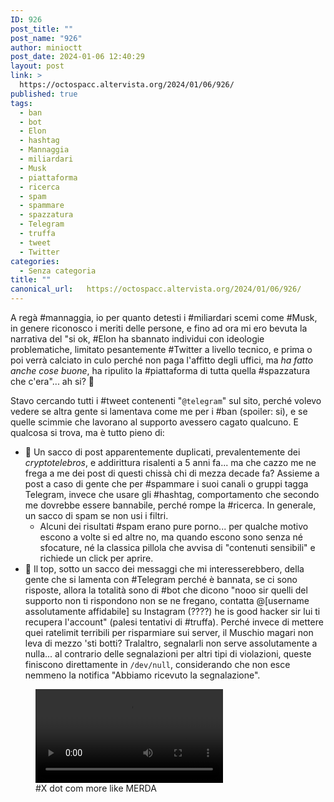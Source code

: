 ```yaml
---
ID: 926
post_title: ""
post_name: "926"
author: minioctt
post_date: 2024-01-06 12:40:29
layout: post
link: >
  https://octospacc.altervista.org/2024/01/06/926/
published: true
tags:
  - ban
  - bot
  - Elon
  - hashtag
  - Mannaggia
  - miliardari
  - Musk
  - piattaforma
  - ricerca
  - spam
  - spammare
  - spazzatura
  - Telegram
  - truffa
  - tweet
  - Twitter
categories:
  - Senza categoria
title: ""
canonical_url:   https://octospacc.altervista.org/2024/01/06/926/
---
```

<!-- wp:paragraph -->
<p>A regà #mannaggia, io per quanto detesti i #miliardari scemi come #Musk, in genere riconosco i meriti delle persone, e fino ad ora mi ero bevuta la narrativa del "si ok, #Elon ha sbannato individui con ideologie problematiche, limitato pesantemente #Twitter a livello tecnico, e prima o poi verrà calciato in culo perché non paga l'affitto degli uffici, ma <em>ha fatto anche cose buone</em>, ha ripulito la #piattaforma di tutta quella #spazzatura che c'era"... ah si? 🤬️</p>
<!-- /wp:paragraph -->

<!-- wp:paragraph -->
<p>Stavo cercando tutti i #tweet contenenti "<code>@telegram</code>" sul sito, perché volevo vedere se altra gente si lamentava come me per i #ban (spoiler: si), e se quelle scimmie che lavorano al supporto avessero cagato qualcuno. E qualcosa si trova, ma è tutto pieno di:</p>
<!-- /wp:paragraph -->

<!-- wp:list -->
<ul><!-- wp:list-item -->
<li>💩️ Un sacco di post apparentemente duplicati, prevalentemente dei <em>cryptotelebros</em>, e addirittura risalenti a 5 anni fa... ma che cazzo me ne frega a me dei post di questi chissà chi di mezza decade fa? Assieme a post a caso di gente che per #spammare i suoi canali o gruppi tagga Telegram, invece che usare gli #hashtag, comportamento che secondo me dovrebbe essere bannabile, perché rompe la #ricerca. In generale, un sacco di spam se non usi i filtri.<!-- wp:list -->
<ul><!-- wp:list-item -->
<li>Alcuni dei risultati #spam erano pure porno... per qualche motivo escono a volte si ed altre no, ma quando escono sono senza né sfocature, né la classica pillola che avvisa di "contenuti sensibili" e richiede un click per aprire.</li>
<!-- /wp:list-item --></ul>
<!-- /wp:list --></li>
<!-- /wp:list-item -->

<!-- wp:list-item -->
<li>🎣️ Il top, sotto un sacco dei messaggi che mi interesserebbero, della gente che si lamenta con #Telegram perché è bannata, se ci sono risposte, allora la totalità sono di #bot che dicono "nooo sir quelli del supporto non ti rispondono non se ne fregano, contatta @[username assolutamente affidabile] su Instagram (????) he is good hacker sir lui ti recupera l'account" (palesi tentativi di #truffa). Perché invece di mettere quei ratelimit terribili per risparmiare sui server, il Muschio magari non leva di mezzo 'sti botti? Tralaltro, segnalarli non serve assolutamente a nulla... al contrario delle segnalazioni per altri tipi di violazioni, queste finiscono direttamente in <code>/dev/null</code>, considerando che non esce nemmeno la notifica "Abbiamo ricevuto la segnalazione".</li>
<!-- /wp:list-item --></ul>
<!-- /wp:list -->

<!-- wp:paragraph -->
<p></p>
<!-- /wp:paragraph -->

<!-- wp:video {"id":939} -->
<figure class="wp-block-video"><video controls src="{{site.cdnurl}}/assets/uploads/2024/01/simplescreenrecorder-2024-01-06_12.35.13.mp4"></video><figcaption class="wp-element-caption">#X dot com more like MERDA</figcaption></figure>
<!-- /wp:video -->
